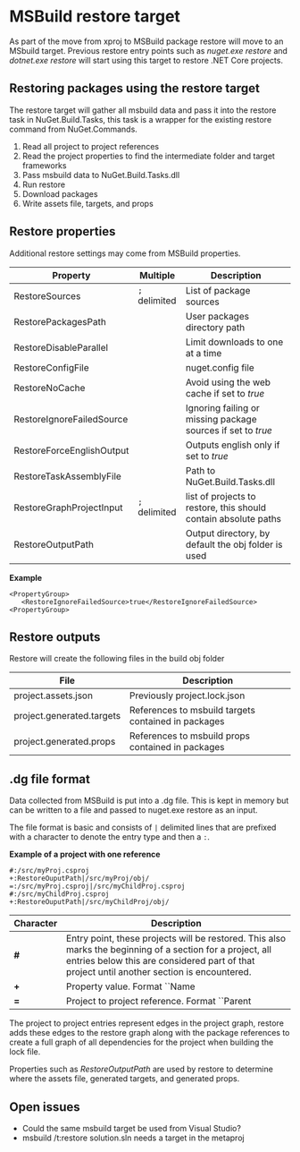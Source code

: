 # MSBuild restore target

As part of the move from xproj to MSBuild package restore will move to an MSbuild target. Previous restore entry points such as *nuget.exe restore* and *dotnet.exe restore* will start using this target to restore .NET Core projects.

## Restoring packages using the restore target

The restore target will gather all msbuild data and pass it into the restore task in NuGet.Build.Tasks, this task is a wrapper for the existing restore command from NuGet.Commands.

1. Read all project to project references
1. Read the project properties to find the intermediate folder and target frameworks
1. Pass msbuild data to NuGet.Build.Tasks.dll
1. Run restore
1. Download packages
1. Write assets file, targets, and props

## Restore properties
Additional restore settings may come from MSBuild properties.

| Property | Multiple | Description |
| -------- | ------- | ----------- |
| RestoreSources | ``;`` delimited | List of package sources |
| RestorePackagesPath | | User packages directory path |
| RestoreDisableParallel | | Limit downloads to one at a time |
| RestoreConfigFile | | nuget.config file |
| RestoreNoCache | |  Avoid using the web cache if set to *true* |
| RestoreIgnoreFailedSource | | Ignoring failing or missing package sources if set to *true* |
| RestoreForceEnglishOutput | | Outputs english only if set to *true* |
| RestoreTaskAssemblyFile | | Path to NuGet.Build.Tasks.dll |
| RestoreGraphProjectInput | ``;`` delimited  | list of projects to restore, this should contain absolute paths |
| RestoreOutputPath | | Output directory, by default the obj folder is used |

**Example**

```msbuild
<PropertyGroup>
   <RestoreIgnoreFailedSource>true</RestoreIgnoreFailedSource>
<PropertyGroup>
```

## Restore outputs

Restore will create the following files in the build obj folder

| File | Description |
| ---- | ----------- |
| project.assets.json | Previously project.lock.json |
| project.generated.targets | References to msbuild targets contained in packages |
| project.generated.props | References to msbuild props contained in packages |


## .dg file format

Data collected from MSBuild is put into a .dg file. This is kept in memory but can be written to a file and passed to nuget.exe restore as an input.

The file format is basic and consists of ``|`` delimited lines that are prefixed with a character to denote the entry type and then a ``:``.

**Example of a project with one reference**
```
#:/src/myProj.csproj
+:RestoreOuputPath|/src/myProj/obj/
=:/src/myProj.csproj|/src/myChildProj.csproj
#:/src/myChildProj.csproj
+:RestoreOuputPath|/src/myChildProj/obj/
```

| Character | Description |
| --------- | ----------- |
| **#** | Entry point, these projects will be restored. This also marks the beginning of a section for a project, all entries below this are considered part of that project until another section is encountered. |
| **+** | Property value. Format ``Name|Value`` |
| **=** | Project to project reference. Format ``Parent|Child`` |

The project to project entries represent edges in the project graph, restore adds these edges to the restore graph along with the package references to create a full graph of all dependencies for the project when building the lock file.

Properties such as *RestoreOutputPath* are used by restore to determine where the assets file, generated targets, and generated props.

## Open issues

* Could the same msbuild target be used from Visual Studio?
* msbuild /t:restore solution.sln needs a target in the metaproj